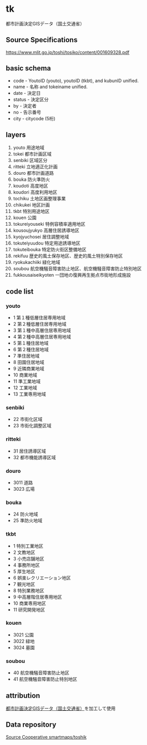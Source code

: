 # tk
都市計画決定GISデータ（国土交通省）

## Source Specifications
https://www.mlit.go.jp/toshi/tosiko/content/001609328.pdf

## basic schema
- code - YoutoID (youto), youtoID (tkbt), and kubunID unified.
- name - 名称 and tokeiname unified.
- date - 決定日
- status - 決定区分
- by - 決定者
- no - 告示番号
- city - citycode (5桁)

## layers
1. youto 用途地域
2. tokei 都市計画区域
3. senbiki 区域区分
4. ritteki 立地適正化計画
5. douro 都市計画道路
6. bouka 防火準防火
7. koudoti 高度地区
8. koudori 高度利用地区
9. tochiku 土地区画整理事業
10. chikukei 地区計画
11. tkbt 特別用途地区
12. kouen 公園
13. tokureiyouseki 特例容積率適用地区
14. kousoujyukyo 高層住居誘導地区
15. kyojyuchosei 居住調整地域
16. tokuteiyuudou 特定用途誘導地区
17. tokuteibouka 特定防火街区整備地区
18. rekifuu 歴史的風土保存地区、歴史的風土特別保存地区
19. ryokukachiiki 緑化地域
20. soubou 航空機騒音障害防止地区、航空機騒音障害防止特別地区
21. fukkousaiseikyoten 一団地の復興再生拠点市街地形成施設

## code list
### youto
- 1 第１種低層住居専用地域
- 2 第２種低層住居専用地域
- 3 第１種中高層住居専用地域
- 4 第２種中高層住居専用地域
- 5 第１種住居地域
- 6 第２種住居地域
- 7 準住居地域
- 8 田園住居地域
- 9 近隣商業地域
- 10 商業地域
- 11 準工業地域
- 12 工業地域
- 13 工業専用地域

### senbiki
- 22 市街化区域
- 23 市街化調整区域

### ritteki
- 31 居住誘導区域
- 32 都市機能誘導区域

### douro
- 3011 道路
- 3023 広場

### bouka
- 24 防火地域
- 25 準防火地域

### tkbt
- 1 特別工業地区
- 2 文教地区
- 3 小売店舗地区
- 4 事務所地区
- 5 厚生地区
- 6 娯楽レクリエーション地区
- 7 観光地区
- 8 特別業務地区
- 9 中高層階住居専用地区
- 10 商業専用地区
- 11 研究開発地区

### kouen
- 3021 公園
- 3022 緑地
- 3024 墓園

### soubou
- 40 航空機騒音障害防止地区
- 41 航空機騒音障害防止特別地区

## attribution
[都市計画決定GISデータ（国土交通省）](https://www.mlit.go.jp/toshi/tosiko/toshi_tosiko_tk_000087.html)を加工して使用

## Data repository
[Source Cooperative smartmaps/toshik](https://beta.source.coop/repositories/smartmaps/toshik)
